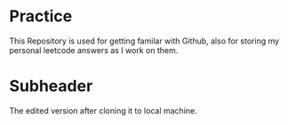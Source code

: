 # Practice

This Repository is used for getting familar with Github, also for storing my personal leetcode answers as I work on them.

# Subheader

The edited version after cloning it to local machine.